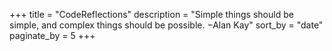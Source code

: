 +++
title = "CodeReflections"
description = "Simple things should be simple, and complex things should be possible. −Alan Kay"
sort_by = "date"
paginate_by = 5
+++
